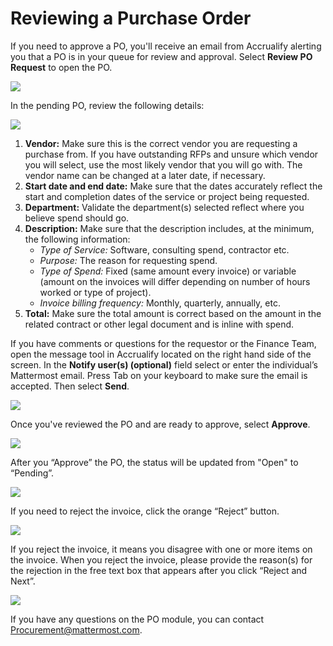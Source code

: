 # Reviewing a Purchase Order

If you need to approve a PO, you'll receive an email from Accrualify alerting you that a PO is in your queue for review and approval. Select **Review PO Request** to open the PO.

![](../../.gitbook/assets/How-to-review-a-PO-1.PNG)

In the pending PO, review the following details:

![](../../.gitbook/assets/How-to-review-a-PO-2.PNG)

1. **Vendor:** Make sure this is the correct vendor you are requesting a purchase from. If you have outstanding RFPs and unsure which vendor you will select, use the most likely vendor that you will go with. The vendor name can be changed at a later date, if necessary.
2. **Start date and end date:** Make sure that the dates accurately reflect the start and completion dates of the service or project being requested.
3. **Department:** Validate the department(s) selected reflect where you believe spend should go.
4. **Description:** Make sure that the description includes, at the minimum, the following information:
    * *Type of Service:* Software, consulting spend, contractor etc.
    * *Purpose:* The reason for requesting spend.
    * *Type of Spend:* Fixed (same amount every invoice) or variable (amount on the invoices will differ depending on number of hours worked or type of project).
    * *Invoice billing frequency:* Monthly, quarterly, annually, etc.
5. **Total:** Make sure the total amount is correct based on the amount in the related contract or other legal document and is inline with spend.

If you have comments or questions for the requestor or the Finance Team, open the message tool in Accrualify located on the right hand side of the screen. In the **Notify user(s) (optional)** field select or enter the individual’s Mattermost email. Press Tab on your keyboard to make sure the email is accepted. Then select **Send**.

![](../../.gitbook/assets/How-to-review-a-PO-3.PNG)

Once you've reviewed the PO and are ready to approve, select **Approve**.

![](../../.gitbook/assets/How-to-review-a-PO-4.PNG)

After you “Approve” the PO, the status will be updated from "Open" to “Pending”.

![](../../.gitbook/assets/How-to-review-a-PO-6.PNG)

If you need to reject the invoice, click the orange “Reject” button.

![](../../.gitbook/assets/How-to-review-a-PO-5.PNG)

If you reject the invoice, it means you disagree with one or more items on the invoice. When you reject the invoice, please provide the reason(s) for the rejection in the free text box that appears after you click “Reject and Next”.

![](../../.gitbook/assets/How-to-review-a-PO-7.PNG)

If you have any questions on the PO module, you can contact Procurement@mattermost.com. 
